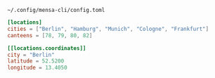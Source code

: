 `~/.config/mensa-cli/config.toml`

```toml
[locations]
cities = ["Berlin", "Hamburg", "Munich", "Cologne", "Frankfurt"]
canteens = [78, 79, 80, 82]

[[locations.coordinates]]
city = "Berlin"
latitude = 52.5200
longitude = 13.4050
```
